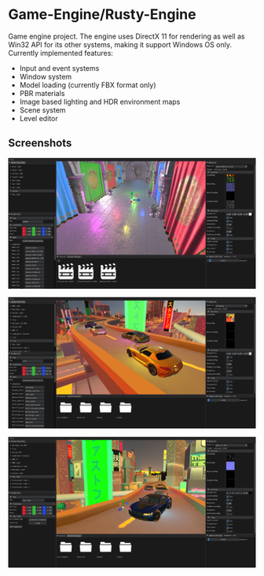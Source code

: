 # Game-Engine/Rusty-Engine

Game engine project. The engine uses DirectX 11 for rendering as well as Win32 API for its other systems, making it support Windows OS only.
Currently implemented features:
- Input and event systems
- Window system
- Model loading (currently FBX format only)
- PBR materials
- Image based lighting and HDR environment maps
- Scene system
- Level editor

## Screenshots

![](resources/screenshots/screenshot_1.png)

![](resources/screenshots/screenshot_2.png)

![](resources/screenshots/screenshot_3.png)
